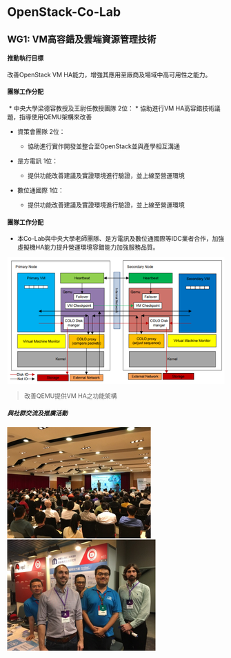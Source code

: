 # OpenStack-Co-Lab

## WG1: VM高容錯及雲端資源管理技術

#### 推動執行目標
  改善OpenStack VM HA能力，增強其應用至廠商及場域中高可用性之能力。

#### 團隊工作分配
  * 中央大學梁德容教授及王尉任教授團隊 2位：
    * 協助進行VM HA高容錯技術議題，指導使用QEMU架構來改善
    
  * 資策會團隊 2位：
    * 協助進行實作開發並整合至OpenStack並與產學相互溝通
    
  * 是方電訊 1位：
    * 提供功能改善建議及實證環境進行驗證，並上線至營運環境
    
  * 數位通國際 1位：
    * 提供功能改善建議及實證環境進行驗證，並上線至營運環境
    
#### 團隊工作分配
  * 本Co-Lab與中央大學老師團隊、是方電訊及數位通國際等IDC業者合作，加強虛擬機HA能力提升營運環境容錯能力加強服務品質。
  
![](https://github.com/twoss-io/OpenStack-Co-Lab/blob/master/img/openstack_intro1.png)
  > 改善QEMU提供VM HA之功能架構

##### 與社群交流及推廣活動

![](https://github.com/twoss-io/OpenStack-Co-Lab/blob/master/img/openstack_intro2.png)
![](https://github.com/twoss-io/OpenStack-Co-Lab/blob/master/img/openstack_intro3.png)
